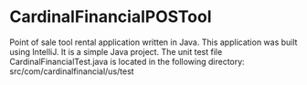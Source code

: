 # CardinalFinancialPOSTool

Point of sale tool rental application written in Java.
This application was built using IntelliJ. It is a simple Java project.
The unit test file CardinalFinancialTest.java is located in the following directory: src/com/cardinalfinancial/us/test
